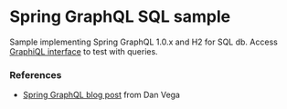 # Spring GraphQL SQL sample

Sample implementing Spring GraphQL 1.0.x and H2 for SQL db. Access [GraphiQL interface](http://localhost:8080/graphiql) to test with queries.

### References

* [Spring GraphQL blog post](https://www.danvega.dev/blog/2022/05/17/spring-for-graphql/) from Dan Vega